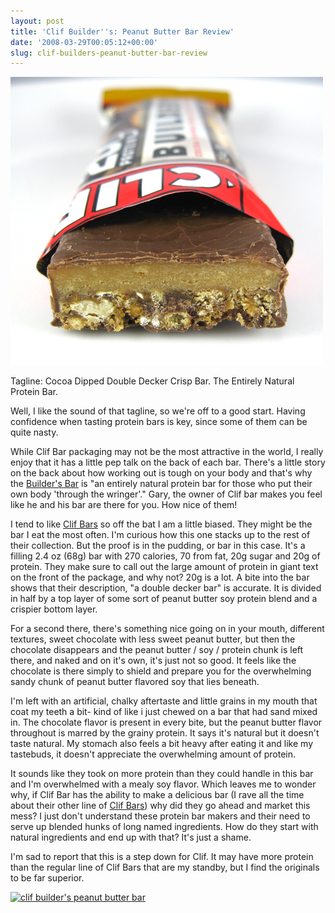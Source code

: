 ```yaml
---
layout: post
title: 'Clif Builder''s: Peanut Butter Bar Review'
date: '2008-03-29T00:05:12+00:00'
slug: clif-builders-peanut-butter-bar-review
---
```

<a href="http://www.flickr.com/photos/kstar810/2370410070/"><img src='/images/uploads/2008/03/clif_builders.jpg' alt='clif builders' /></a>

Tagline: Cocoa Dipped Double Decker Crisp Bar. The Entirely Natural Protein Bar. 

Well, I like the sound of that tagline, so we're off to a good start. Having confidence when tasting protein bars is key, since some of them can be quite nasty.

While Clif Bar packaging may not be the most attractive in the world, I really enjoy that it has a little pep talk on the back of each bar. There's a little story on the back about how working out is tough on your body and that's why the <a href="http://www.clifbar.com/food/products_builders/1230">Builder's Bar</a> is "an entirely natural protein bar for those who put their own body 'through the wringer'." Gary, the owner of Clif bar makes you feel like he and his bar are there for you. How nice of them!

I tend to like <a href="http://www.clifbar.com/">Clif Bars</a> so off the bat I am a little biased. They might be the bar I eat the most often. I'm curious how this one stacks up to the rest of their collection. But the proof is in the pudding, or bar in this case. It's a filling 2.4 oz (68g) bar with 270 calories, 70 from fat, 20g sugar and 20g of protein. They make sure to call out the large amount of protein in giant text on the front of the package, and why not? 20g is a lot. A bite into the bar shows that their description, "a double decker bar" is accurate. It is divided in half by a top layer of some sort of peanut butter soy protein blend and a crispier bottom layer. 

For a second there, there's something nice going on in your mouth, different textures, sweet chocolate with less sweet peanut butter, but then the chocolate disappears and the peanut butter / soy / protein chunk is left there, and naked and on it's own, it's just not so good. It feels like the chocolate is there simply to shield and prepare you for the overwhelming sandy chunk of peanut butter flavored soy that lies beneath.

I'm left with an artificial, chalky aftertaste and little grains in my mouth that coat my teeth a bit- kind of like i just chewed on a bar that had sand mixed in. The chocolate flavor is present in every bite, but the peanut butter flavor throughout is marred by the grainy protein. It says it's natural but it doesn't taste natural. My stomach also feels a bit heavy after eating it and like my tastebuds, it doesn't appreciate the overwhelming amount of protein.

It sounds like they took on more protein than they could handle in this bar and I'm overwhelmed with a mealy soy flavor. Which leaves me to wonder why, if Clif Bar has the ability to make a delicious bar (I rave all the time about their other line of <a href="http://www.clifbar.com/food/products_clif_bar/1201">Clif Bars</a>) why did they go ahead and market this mess? I just don't understand these protein bar makers and their need to serve up blended hunks of long named ingredients. How do they start with natural ingredients and end up with that? It's just a shame.

I'm sad to report that this is a step down for Clif. It may have more protein than the regular line of Clif Bars that are my standby, but I find the originals to be far superior.

<a href="http://www.flickr.com/photos/kstar810/2369576473/"><img src="http://farm4.static.flickr.com/3014/2369576473_40a48c6319.jpg?v=0" alt="clif builder's peanut butter bar" /></a>

